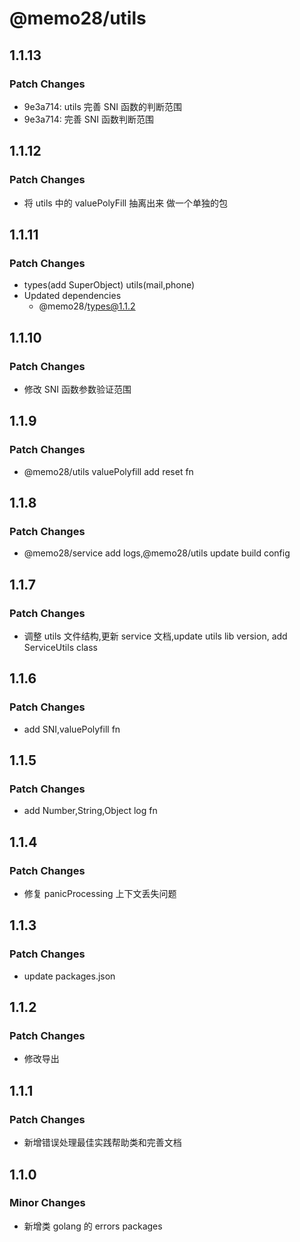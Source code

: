 # @memo28/utils

## 1.1.13

### Patch Changes

- 9e3a714: utils 完善 SNI 函数的判断范围
- 9e3a714: 完善 SNI 函数判断范围

## 1.1.12

### Patch Changes

- 将 utils 中的 valuePolyFill 抽离出来 做一个单独的包

## 1.1.11

### Patch Changes

- types(add SuperObject) utils(mail,phone)
- Updated dependencies
  - @memo28/types@1.1.2

## 1.1.10

### Patch Changes

- 修改 SNI 函数参数验证范围

## 1.1.9

### Patch Changes

- @memo28/utils valuePolyfill add reset fn

## 1.1.8

### Patch Changes

- @memo28/service add logs,@memo28/utils update build config

## 1.1.7

### Patch Changes

- 调整 utils 文件结构,更新 service 文档,update utils lib version, add ServiceUtils class

## 1.1.6

### Patch Changes

- add SNI,valuePolyfill fn

## 1.1.5

### Patch Changes

- add Number,String,Object log fn

## 1.1.4

### Patch Changes

- 修复 panicProcessing 上下文丢失问题

## 1.1.3

### Patch Changes

- update packages.json

## 1.1.2

### Patch Changes

- 修改导出

## 1.1.1

### Patch Changes

- 新增错误处理最佳实践帮助类和完善文档

## 1.1.0

### Minor Changes

- 新增类 golang 的 errors packages

